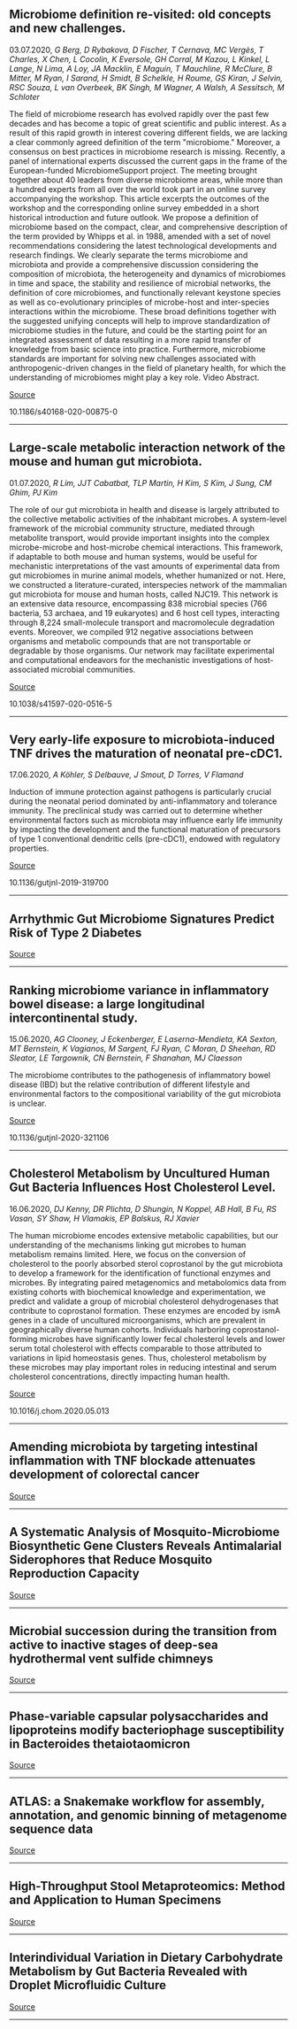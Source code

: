 ## Microbiome definition re-visited: old concepts and new challenges.
 03.07.2020, _G Berg, D Rybakova, D Fischer, T Cernava, MC Vergès, T Charles, X Chen, L Cocolin, K Eversole, GH Corral, M Kazou, L Kinkel, L Lange, N Lima, A Loy, JA Macklin, E Maguin, T Mauchline, R McClure, B Mitter, M Ryan, I Sarand, H Smidt, B Schelkle, H Roume, GS Kiran, J Selvin, RSC Souza, L van Overbeek, BK Singh, M Wagner, A Walsh, A Sessitsch, M Schloter_


The field of microbiome research has evolved rapidly over the past few decades and has become a topic of great scientific and public interest. As a result of this rapid growth in interest covering different fields, we are lacking a clear commonly agreed definition of the term "microbiome." Moreover, a consensus on best practices in microbiome research is missing. Recently, a panel of international experts discussed the current gaps in the frame of the European-funded MicrobiomeSupport project. The meeting brought together about 40 leaders from diverse microbiome areas, while more than a hundred experts from all over the world took part in an online survey accompanying the workshop. This article excerpts the outcomes of the workshop and the corresponding online survey embedded in a short historical introduction and future outlook. We propose a definition of microbiome based on the compact, clear, and comprehensive description of the term provided by Whipps et al. in 1988, amended with a set of novel recommendations considering the latest technological developments and research findings. We clearly separate the terms microbiome and microbiota and provide a comprehensive discussion considering the composition of microbiota, the heterogeneity and dynamics of microbiomes in time and space, the stability and resilience of microbial networks, the definition of core microbiomes, and functionally relevant keystone species as well as co-evolutionary principles of microbe-host and inter-species interactions within the microbiome. These broad definitions together with the suggested unifying concepts will help to improve standardization of microbiome studies in the future, and could be the starting point for an integrated assessment of data resulting in a more rapid transfer of knowledge from basic science into practice. Furthermore, microbiome standards are important for solving new challenges associated with anthropogenic-driven changes in the field of planetary health, for which the understanding of microbiomes might play a key role. Video Abstract.

[Source](https://microbiomejournal.biomedcentral.com/articles/10.1186/s40168-020-00875-0)

10.1186/s40168-020-00875-0

---

## Large-scale metabolic interaction network of the mouse and human gut microbiota.
 01.07.2020, _R Lim, JJT Cabatbat, TLP Martin, H Kim, S Kim, J Sung, CM Ghim, PJ Kim_


The role of our gut microbiota in health and disease is largely attributed to the collective metabolic activities of the inhabitant microbes. A system-level framework of the microbial community structure, mediated through metabolite transport, would provide important insights into the complex microbe-microbe and host-microbe chemical interactions. This framework, if adaptable to both mouse and human systems, would be useful for mechanistic interpretations of the vast amounts of experimental data from gut microbiomes in murine animal models, whether humanized or not. Here, we constructed a literature-curated, interspecies network of the mammalian gut microbiota for mouse and human hosts, called NJC19. This network is an extensive data resource, encompassing 838 microbial species (766 bacteria, 53 archaea, and 19 eukaryotes) and 6 host cell types, interacting through 8,224 small-molecule transport and macromolecule degradation events. Moreover, we compiled 912 negative associations between organisms and metabolic compounds that are not transportable or degradable by those organisms. Our network may facilitate experimental and computational endeavors for the mechanistic investigations of host-associated microbial communities.

[Source](https://www.nature.com/articles/s41597-020-0516-5)

10.1038/s41597-020-0516-5

---

## Very early-life exposure to microbiota-induced TNF drives the maturation of neonatal pre-cDC1.
 17.06.2020, _A Köhler, S Delbauve, J Smout, D Torres, V Flamand_


Induction of immune protection against pathogens is particularly crucial during the neonatal period dominated by anti-inflammatory and tolerance immunity. The preclinical study was carried out to determine whether environmental factors such as microbiota may influence early life immunity by impacting the development and the functional maturation of precursors of type 1 conventional dendritic cells (pre-cDC1), endowed with regulatory properties.

[Source](https://gut.bmj.com/content/early/2020/06/15/gutjnl-2019-319700)

10.1136/gutjnl-2019-319700

---

## Arrhythmic Gut Microbiome Signatures Predict Risk of Type 2 Diabetes

[Source](https://www.sciencedirect.com/science/article/abs/pii/S1931312820303437)

---

## Ranking microbiome variance in inflammatory bowel disease: a large longitudinal intercontinental study.
 15.06.2020, _AG Clooney, J Eckenberger, E Laserna-Mendieta, KA Sexton, MT Bernstein, K Vagianos, M Sargent, FJ Ryan, C Moran, D Sheehan, RD Sleator, LE Targownik, CN Bernstein, F Shanahan, MJ Claesson_


The microbiome contributes to the pathogenesis of inflammatory bowel disease (IBD) but the relative contribution of different lifestyle and environmental factors to the compositional variability of the gut microbiota is unclear.

[Source](https://gut.bmj.com/content/early/2020/06/11/gutjnl-2020-321106)

10.1136/gutjnl-2020-321106

---

## Cholesterol Metabolism by Uncultured Human Gut Bacteria Influences Host Cholesterol Level.
 16.06.2020, _DJ Kenny, DR Plichta, D Shungin, N Koppel, AB Hall, B Fu, RS Vasan, SY Shaw, H Vlamakis, EP Balskus, RJ Xavier_


The human microbiome encodes extensive metabolic capabilities, but our understanding of the mechanisms linking gut microbes to human metabolism remains limited. Here, we focus on the conversion of cholesterol to the poorly absorbed sterol coprostanol by the gut microbiota to develop a framework for the identification of functional enzymes and microbes. By integrating paired metagenomics and metabolomics data from existing cohorts with biochemical knowledge and experimentation, we predict and validate a group of microbial cholesterol dehydrogenases that contribute to coprostanol formation. These enzymes are encoded by ismA genes in a clade of uncultured microorganisms, which are prevalent in geographically diverse human cohorts. Individuals harboring coprostanol-forming microbes have significantly lower fecal cholesterol levels and lower serum total cholesterol with effects comparable to those attributed to variations in lipid homeostasis genes. Thus, cholesterol metabolism by these microbes may play important roles in reducing intestinal and serum cholesterol concentrations, directly impacting human health.

[Source](https://www.sciencedirect.com/science/article/pii/S193131282030295X)

10.1016/j.chom.2020.05.013

---

## Amending microbiota by targeting intestinal inflammation with TNF blockade attenuates development of colorectal cancer

[Source](https://www.nature.com/articles/s43018-020-0078-7)

---

## A Systematic Analysis of Mosquito-Microbiome Biosynthetic Gene Clusters Reveals Antimalarial Siderophores that Reduce Mosquito Reproduction Capacity

[Source](https://www.sciencedirect.com/science/article/abs/pii/S2451945620302270)

---

## Microbial succession during the transition from active to inactive stages of deep-sea hydrothermal vent sulfide chimneys

[Source](https://microbiomejournal.biomedcentral.com/articles/10.1186/s40168-020-00851-8)

---

## Phase-variable capsular polysaccharides and lipoproteins modify bacteriophage susceptibility in Bacteroides thetaiotaomicron

[Source](https://www.nature.com/articles/s41564-020-0746-5)

---

## ATLAS: a Snakemake workflow for assembly, annotation, and genomic binning of metagenome sequence data

[Source](https://bmcbioinformatics.biomedcentral.com/articles/10.1186/s12859-020-03585-4)

---

## High-Throughput Stool Metaproteomics: Method and Application to Human Specimens

[Source](https://msystems.asm.org/content/5/3/e00200-20)

---

## Interindividual Variation in Dietary Carbohydrate Metabolism by Gut Bacteria Revealed with Droplet Microfluidic Culture

[Source](https://msystems.asm.org/content/5/3/e00864-19.abstract)

---

